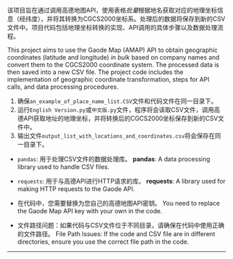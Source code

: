 该项目旨在通过调用高德地图API，使用表格*批量*根据地名获取对应的地理坐标信息（经纬度），并将其转换为CGCS2000坐标系。处理后的数据将保存到新的CSV文件中。项目代码包括地理坐标转换的实现、API调用的具体步骤以及数据处理流程。

This project aims to use the Gaode Map (AMAP) API to obtain geographic coordinates (latitude and longitude) *in bulk* based on company names and convert them to the CGCS2000 coordinate system. The processed data is then saved into a new CSV file. The project code includes the implementation of geographic coordinate transformation, steps for API calls, and data processing procedures.







1. 确保`an_example_of_place_name_list.CSV`文件和代码文件在同一目录下。
2. 运行`English Version.py`或`中文版.py`文件，程序将会读取CSV文件，调用高德API获取地址的地理坐标，并将转换后的CGCS2000坐标保存到新的CSV文件中。
3. 输出文件`output_list_with_locations_and_coordinates.csv`将会保存在同一目录下。 


- `pandas`: 用于处理CSV文件的数据处理库。
  **pandas**: A data processing library used to handle CSV files.

- `requests`: 用于与高德API进行HTTP请求的库。
  **requests**: A library used for making HTTP requests to the Gaode API.


- 在代码中，您需要替换为您自己的高德地图API密钥。
You need to replace the Gaode Map API key with your own in the code.

- 文件路径问题：如果代码与CSV文件位于不同目录，请确保在代码中使用正确的文件路径。
File Path Issues: If the code and CSV file are in different directories, ensure you use the correct file path in the code.



---

